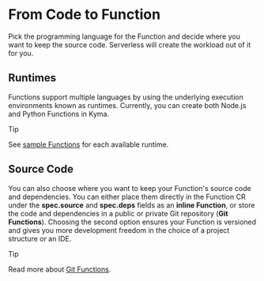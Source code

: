 # From Code to Function

Pick the programming language for the Function and decide where you want to keep the source code. Serverless will create the workload out of it for you.

## Runtimes

Functions support multiple languages by using the underlying execution environments known as runtimes. Currently, you can create both Node.js and Python Functions in Kyma.

> [!TIP]
> See [sample Functions](technical-reference/07-10-sample-functions.md) for each available runtime.

## Source Code

You can also choose where you want to keep your Function's source code and dependencies. You can either place them directly in the Function CR under the **spec.source** and **spec.deps** fields as an **inline Function**, or store the code and dependencies in a public or private Git repository (**Git Functions**). Choosing the second option ensures your Function is versioned and gives you more development freedom in the choice of a project structure or an IDE.

> [!TIP]
> Read more about [Git Functions](technical-reference/07-40-git-source-type.md).
